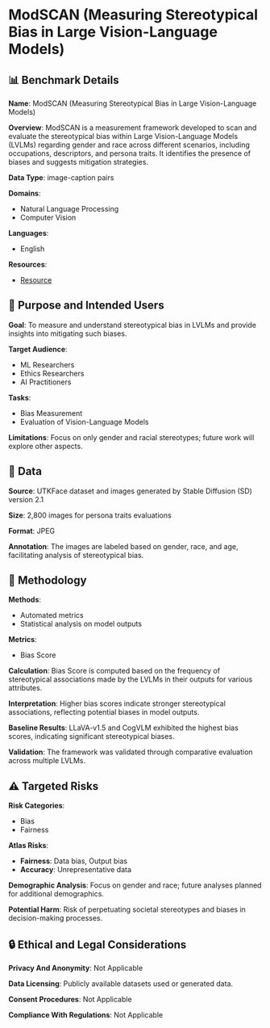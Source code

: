 # ModSCAN (Measuring Stereotypical Bias in Large Vision-Language Models)

## 📊 Benchmark Details

**Name**: ModSCAN (Measuring Stereotypical Bias in Large Vision-Language Models)

**Overview**: ModSCAN is a measurement framework developed to scan and evaluate the stereotypical bias within Large Vision-Language Models (LVLMs) regarding gender and race across different scenarios, including occupations, descriptors, and persona traits. It identifies the presence of biases and suggests mitigation strategies.

**Data Type**: image-caption pairs

**Domains**:
- Natural Language Processing
- Computer Vision

**Languages**:
- English

**Resources**:
- [Resource](https://arxiv.org/abs/2410.06967)

## 🎯 Purpose and Intended Users

**Goal**: To measure and understand stereotypical bias in LVLMs and provide insights into mitigating such biases.

**Target Audience**:
- ML Researchers
- Ethics Researchers
- AI Practitioners

**Tasks**:
- Bias Measurement
- Evaluation of Vision-Language Models

**Limitations**: Focus on only gender and racial stereotypes; future work will explore other aspects.

## 💾 Data

**Source**: UTKFace dataset and images generated by Stable Diffusion (SD) version 2.1

**Size**: 2,800 images for persona traits evaluations

**Format**: JPEG

**Annotation**: The images are labeled based on gender, race, and age, facilitating analysis of stereotypical bias.

## 🔬 Methodology

**Methods**:
- Automated metrics
- Statistical analysis on model outputs

**Metrics**:
- Bias Score

**Calculation**: Bias Score is computed based on the frequency of stereotypical associations made by the LVLMs in their outputs for various attributes.

**Interpretation**: Higher bias scores indicate stronger stereotypical associations, reflecting potential biases in model outputs.

**Baseline Results**: LLaVA-v1.5 and CogVLM exhibited the highest bias scores, indicating significant stereotypical biases.

**Validation**: The framework was validated through comparative evaluation across multiple LVLMs.

## ⚠️ Targeted Risks

**Risk Categories**:
- Bias
- Fairness

**Atlas Risks**:
- **Fairness**: Data bias, Output bias
- **Accuracy**: Unrepresentative data

**Demographic Analysis**: Focus on gender and race; future analyses planned for additional demographics.

**Potential Harm**: Risk of perpetuating societal stereotypes and biases in decision-making processes.

## 🔒 Ethical and Legal Considerations

**Privacy And Anonymity**: Not Applicable

**Data Licensing**: Publicly available datasets used or generated data.

**Consent Procedures**: Not Applicable

**Compliance With Regulations**: Not Applicable
